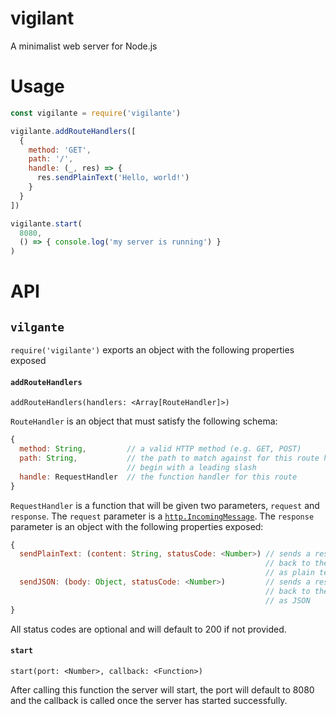 # vigilant
A minimalist web server for Node.js

# Usage
```javascript
const vigilante = require('vigilante')

vigilante.addRouteHandlers([
  {
    method: 'GET',
    path: '/',
    handle: (_, res) => {
      res.sendPlainText('Hello, world!')
    }
  }
])

vigilante.start(
  8080,
  () => { console.log('my server is running') }
)
```

# API
## `vilgante`
`require('vigilante')` exports an object with the following properties exposed

#### `addRouteHandlers`
`addRouteHandlers(handlers: <Array[RouteHandler]>)`

`RouteHandler` is an object that must satisfy the following schema:
```javascript
{
  method: String,         // a valid HTTP method (e.g. GET, POST)
  path: String,           // the path to match against for this route handler - must
                          // begin with a leading slash
  handle: RequestHandler  // the function handler for this route 
}
```

`RequestHandler` is a function that will be given two parameters, `request` and
`response`. The `request` parameter is a
[`http.IncomingMessage`](https://nodejs.org/api/http.html#http_class_http_incomingmessage).
The `response` parameter is an object with the following properties exposed:
```javascript
{
  sendPlainText: (content: String, statusCode: <Number>) // sends a response
                                                         // back to the client
                                                         // as plain text
  sendJSON: (body: Object, statusCode: <Number>)         // sends a response
                                                         // back to the client
                                                         // as JSON
}
```
All status codes are optional and will default to 200 if not provided.

#### `start`
`start(port: <Number>, callback: <Function>)`

After calling this function the server will start, the port will default to 8080
and the callback is called once the server has started successfully.
